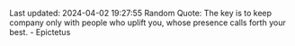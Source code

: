 Last updated: 2024-04-02 19:27:55
Random Quote: The key is to keep company only with people who uplift you, whose presence calls forth your best. - Epictetus